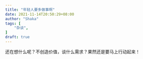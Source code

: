 ```yaml
---
title: "年轻人要多做事啊"
date: 2021-11-14T20:50:29+08:00
author: "Shaka"
tags: [
    "杂谈",
]
draft: true
---
```


还在想什么呢？不创造价值，谈什么需求？果然还是要马上行动起来！